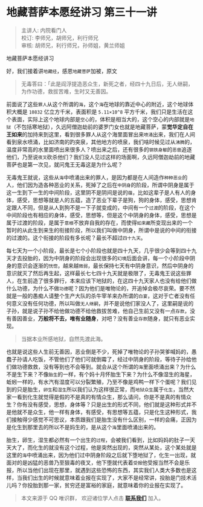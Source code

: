 # 地藏菩萨本愿经讲习 第三十一讲

> 主讲人: 内院看门人 <br />
> 校订: 李师兄，胡师兄，利行师兄 <br />
> 审核: 胡师兄，利行师兄，孙师姐，黄兰师姐 <br />

地藏菩萨本愿经讲习

好，我们接着讲`地藏经`，感恩`地藏菩萨`加被，原文

> 无毒答曰：「此是阎浮提造恶众生，新死之者，经四十九日后，无人继嗣，为作功德，救拔苦难，生时又无善因。

前面说了这些`罪人`从这个所谓的`海`，这个`海`在地球的靠近中心的附近，这个地球体积大概是 `10832` 亿立方千米，表面积是 `5.11×10^8` 平方千米，我们只是生活在这个表面，实际上这个地球内部是`空心`的，体积是相当大的，这个空心的内部就是`地狱`（不包括寒地狱），久远阿僧迦劫前的婆罗门女也就是地藏菩萨，蒙**觉华定自在王如来**的加持来到这里，看到很多罪人从这个海里面冒出来`喷涌`出来，我们在人间看到泉水喷涌，比如济南的趵突泉，其他地方的喷泉，我们啥时候见过从`沸腾`的，温度非常高的水里面喷出来很多人？喷出来之后，还有很多的`钢铁身躯`的`恶兽`追逐他们，乃至说`夜叉`砍杀他们？我们没人见过这样的场面啊，久远阿僧迦劫前的地藏菩萨也是第一次见，就问鬼王无毒这是为什么呢？

无毒鬼王就说，这些从`海`中喷涌出来的罪人，是因为都是在人间造作`种种恶业`的人，他们因为造各种恶业的关系，死掉了之后在`中阴身`的阶段，所谓中阴身是属于这一生到下一生的中间阶段，这里阴不是阴间是说的`蕴`，比如这辈子是人有人的身体，感受，思想等就是人的五蕴，造了恶业下辈子是狗，狗的身体，感受，思想肯定跟人不同，但是从人到狗不是一下子就变成的，中间有一个`过渡`的阶段，在这个中间阶段也有相应的身体，感受，思想等，但是这个中阴身的身体，感受，思想是属于过渡的阶段，是属于`意根`不放弃自我的存在，而使得`如来藏`所变现出来的一个暂时的从此生到来生的衔接阶段，所以我们叫做中阴身，所谓中是说的中间的衔接的过渡的。这个衔接的阶段有多长呢？最长不超过`四十九天`。

每七天为一个小阶段，最长是七个小阶段也就是四十九天，几乎很少会等到四十九天才去投胎的，因为中阴身的阶段会出现很多的`幻境`后面会讲，每一个小阶段中阴身的意识会逐渐的`恍惚`，越来越`微弱`，最长保持七天有中阴身意识，然后中阴身的意识就灭了然后再生起，这样最长七七四十九天就是极限了，无毒鬼王说这些罪人，在生前造了很多罪行，本来应该下地狱的，在这四十九天家人也没有给他们做什么功德，为什么不做`功德`呢？因为他们是唯物论的，开追悼会极尽哀荣。要不然就是一般的愚痴人请整个生产大队的杀牛宰羊来办所谓的`白宴`，这对于亡者没有任何意义没有任何功德，所以叫做`无人继嗣`，并不是说他们家没人了，这里嗣是说的子孙，就是说子孙不给他做功德不给他救拔苦难，他自己生前又没有一点`存款`，没有善因善业，**万般将不去，唯有业随身**，对吧？没有善业`存款`随身，就只有恶业实现。

> 当据本业所感地狱，自然先渡此海。

也就是说这些人生前无善因，恶业倒是不少，死掉了唯物论的子孙哭爹喊妈的，愚蠢子孙请人吃饭，不管他们了他们可就倒霉了，经过中阴身的阶段，等待子孙给他们做功德救救，没有等到也不会等到。就会从这个所谓的`海`里面喷涌出来？为什么不是生下来？不像`胎生`的一样，有个妈十月怀胎生下来？为什么不像湿生的海星，蚯蚓一样的，有水汽有湿度可以分裂繁殖，乃至不像是鸡鸭一样下个蛋呢？我们见到的只是胎生，`卵生`和`湿生`所以我们认为这样很正常，而`地狱众生`属于`化生`，当然大家一看到化生就觉得是假的不是真的有情众生，那么请问，你是不是真的有情众生？你有没有感受，思想，身体等？只是出生的形式不同，他们就是这种形式并不是他就不是众生，他一样有身体，有感受，有思想等五蕴，只是化生这种形式，我们接触得少感觉不可思议，本质跟我们是胎生没有什么区别，一样的会痛，正因为是化生到那里去的所以不是妈生的，是从这个`海`里面喷涌出来的。

胎生，卵生，湿生都必然有一个出生的`过程`，会被我们看到，比如妈妈的肚子一天天大了，而化生的就没有这个过程，他是突然出现的，突然从某处，这个某处就是这里的`海`中喷涌出来，因为他们过中阴身阶段之后就下堕地狱了，化生一出现，就面对的是凶猛的恶兽乃至狠毒的夜叉，他下堕就代表着`受报`他受报当然不会是乐报，所以当他们出现在那里，就遇到这些恐怖的东西，其实我们人类大多数也是这样，当我们出生的时候就意味着业报在实现了，大家不是经常讲，投胎是门技术活儿吗？你投胎到那一家，贫穷还是富裕的家庭，就意味着你的业报在实现了。

> 本文来源于 QQ 唯识群， 欢迎诸位学人点击 **[联系我们](https://mp.weixin.qq.com/s/lZCfWjmLjgNR165Tx4_bCQ)** 加入。
